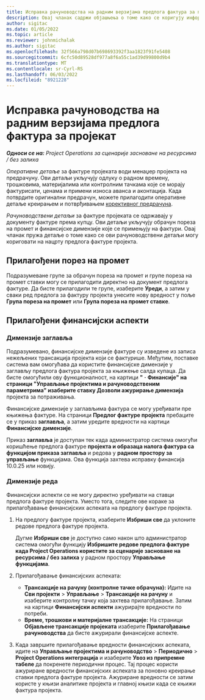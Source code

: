 ```yaml
---
title: Исправка рачуноводства на радним верзијама предлога фактура за пројекат
description: Овај чланак садржи објашњења о томе како се коригују информације везане за рачуноводство у предлогу радне фактуре.
author: sigitac
ms.date: 01/05/2022
ms.topic: article
ms.reviewer: johnmichalak
ms.author: sigitac
ms.openlocfilehash: 32f566a798d07b698693392f3aa1823f91fe5408
ms.sourcegitcommit: 6cfc50d89528df977a8f6a55c1ad39d99800d9b4
ms.translationtype: MT
ms.contentlocale: sr-Cyrl-RS
ms.lasthandoff: 06/03/2022
ms.locfileid: "8921228"
---
```

# <a name="correct-the-accounting-on-draft-project-invoice-proposals"></a>Исправка рачуноводства на радним верзијама предлога фактура за пројекат

_**Односи се на:** Project Operations за сценарије засноване на ресурсима / без залиха_

*Оперативне детаље* за фактуре пројеката води менаџер пројекта на предрачуну. Ови детаљи укључују одлуку о радном времену, трошковима, материјалима или контролним тачкама које се морају фактурисати, ценама и примени износа аванса и аконтација. Када потврдите оригинални предрачун, можете прилагодити оперативне детаље креирањем и потврђивањем [корективног предрачуна](../proforma-invoicing/corrective-invoices.md).

*Рачуноводствени детаљи* за фактуре пројеката се одржавају у документу фактуре према купцу. Ови детаљи укључују обрачун пореза на промет и финансијске димензије које се примењују на фактури. Овај чланак пружа детаље о томе како се ови рачуноводствени детаљи могу кориговати на нацрту предлога фактуре пројекта.

## <a name="adjust-sales-tax"></a>Прилагођени порез на промет

Подразумеване групе за обрачун пореза на промет и групе пореза на промет ставки могу се прилагодити директно на документ предлога фактуре. Да бисте прилагодили те групе, изаберите **Уреди**, а затим у сваки ред предлога за фактуру пројекта унесите нову вредност у поље **Група пореза на промет** или **Група пореза на промет ставке**.

## <a name="adjust-financial-dimensions"></a>Прилагођени финансијски аспекти

### <a name="header-dimensions"></a>Димензије заглавља

Подразумевано, финансијске димензије фактуре су изведене из записа нежељених трансакција пројекта који се фактурише. Међутим, поставке система вам омогућава да користите финансијске димензије у заглављу предлога фактура пројекта за књижење салда купаца. Да бисте омогућили ову функционалност, на картици **"** **·** **Финансије" на страници "Управљање пројектима и рачуноводственим параметрима" изаберите ставку Дозволи ажурирање димензија** пројекта за потраживања.

Финансијске димензије у заглављима фактура се могу уређивати пре књижења фактуре. На страници **Предлог фактуре пројекта** пребаците се у приказ **заглавља**, а затим уредите вредности на картици **Финансијске димензије**.

Приказ **заглавља** је доступан тек када администратор система омогући коришћење предлога фактуре **пројекта и образаца налога фактура са функцијом приказа заглавља** и редова у **радном простору за управљање** функцијама. Ова функција захтева исправку финансија 10.0.25 или новију.

### <a name="line-dimensions"></a>Димензије реда

Финансијски аспекти се не могу директно уређивати на ставци предлога фактуре пројекта. Уместо тога, следите ове кораке за прилагођавање финансијских аспеката на предлогу фактуре пројекта.

1. На предлогу фактуре пројекта, изаберите **Избриши све** да уклоните редове предлога фактуре пројекта.

    Дугме **Избриши све** је доступно само након што администратор система омогући функцију **Избришите редове предлога фактуре када Project Operations користите за сценарије засноване на ресурсима / без залиха** у радном простору **Управљање функцијама**.

2. Прилагођавање финансијских аспеката:

    - **Трансакције на рачуну (контролне тачке обрачуна):** Идите на **Сви пројекти** \> **Управљање** \> **Трансакције на рачуну** и изаберите контролну тачку која захтева прилагођавање. Затим на картици **Финансијски аспекти** ажурирајте вредности по потреби.
    - **Време, трошкови и материјалне трансакције:** На страници **Објављене трансакције пројеката** изаберите **Прилагођавање рачуноводства** да бисте ажурирали финансијске аспекте.

3. Када завршите прилагођавање вредности финансијских аспеката, идите на **Управљање пројектима и рачуноводство** \> **Периодично** \> **Project Operations интеграција** и изаберите **Увоз из припремне табеле** да покренете периодични процес. Тај процес користи ажуриране вредности финансијских аспеката за поновно креирање ставки предлога фактуре пројекта. Ажуриране вредности се затим користе у књизи аналитике пројекта и главној књизи када се књижи фактура пројекта.

